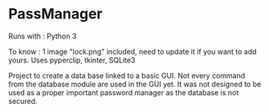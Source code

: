 # PassManager

Runs with :
Python 3

To know : 
1 image "lock.png" included, need to update it if you want to add yours.
Uses pyperclip, tkinter, SQLite3

Project to create a data base linked to a basic GUI.
Not every command from the database module are used in the GUI yet.
It was not designed to be used as a proper important password manager as the database is not secured. 
